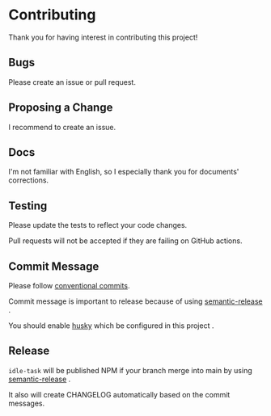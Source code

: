 # Contributing

Thank you for having interest in contributing this project!

## Bugs

Please create an issue or pull request.

## Proposing a Change

I recommend to create an issue. 

## Docs

I'm not familiar with English, so I especially thank you for documents' corrections.

## Testing

Please update the tests to reflect your code changes.

Pull requests will not be accepted if they are failing on GitHub actions.

## Commit Message

Please follow [conventional commits](https://github.com/conventional-changelog/commitlint/tree/master/%40commitlint/config-conventional).

Commit message is important to release because of using [semantic-release](https://github.com/semantic-release/semantic-release) .

You should enable [husky](https://github.com/typicode/husky) which be configured in this project .

## Release

`idle-task` will be published NPM if your branch merge into main by using [semantic-release](https://github.com/semantic-release/semantic-release) .

It also will create CHANGELOG automatically based on the commit messages.